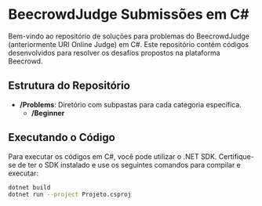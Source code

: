 # BeecrowdJudge Submissões em C#

Bem-vindo ao repositório de soluções para problemas do BeecrowdJudge (anteriormente URI Online Judge) em C#. Este repositório contém códigos desenvolvidos para resolver os desafios propostos na plataforma Beecrowd.

## Estrutura do Repositório

- **/Problems**: Diretório com subpastas para cada categoria específica.
  - **/Beginner**

## Executando o Código

Para executar os códigos em C#, você pode utilizar o .NET SDK. Certifique-se de ter o SDK instalado e use os seguintes comandos para compilar e executar:

```sh
dotnet build
dotnet run --project Projeto.csproj

